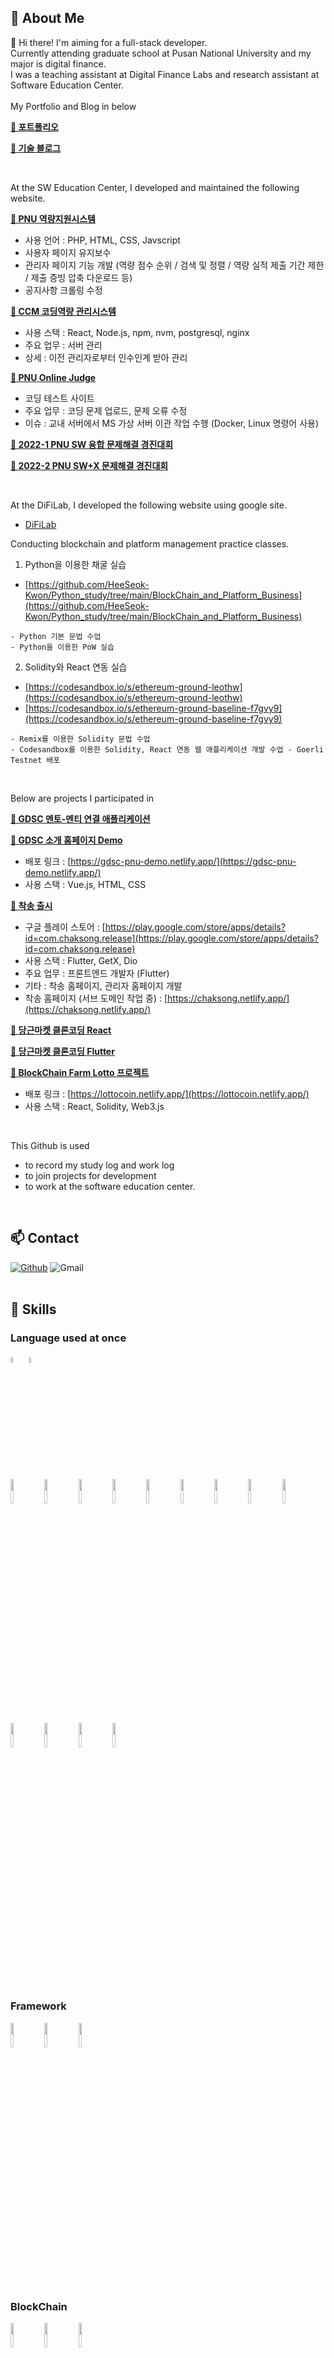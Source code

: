 🤔 About Me
--------------------------------------------------------------------------
:wave:  Hi there! I'm aiming for a full-stack developer. <br />
Currently attending graduate school at Pusan National University and my major is digital finance. <br />
I was a teaching assistant at Digital Finance Labs and research assistant at Software Education Center.
<br />
<br />
My Portfolio and Blog in below 

**[🔗 포트폴리오](https://florentine-behavior-ea1.notion.site/Portfolio-ae5ff7f5166044cb861ae8452cf91dcf)**

**[🔗 기술 블로그](https://blog.naver.com/rnjs1995)**

<br />

At the SW Education Center, I developed and maintained the following website.
<br />

**[🔗 PNU 역량지원시스템](https://pnuswedu.org)**

- 사용 언어 : PHP, HTML, CSS, Javscript
- 사용자 페이지 유지보수
- 관리자 페이지 기능 개발 (역량 점수 순위 / 검색 및 정렬 / 역량 실적 제출 기간 제한 / 제출 증빙 압축 다운로드 등)
- 공지사항 크롤링 수정

**[🔗 CCM 코딩역량 관리시스템](http://ccm.pusan.ac.kr/login)**

- 사용 스택 : React, Node.js, npm, nvm, postgresql, nginx
- 주요 업무 : 서버 관리
- 상세 : 이전 관리자로부터 인수인계 받아 관리

**[🔗 PNU Online Judge](http://oj.pusan.ac.kr/)**

- 코딩 테스트 사이트
- 주요 업무 : 코딩 문제 업로드, 문제 오류 수정
- 이슈 : 교내 서버에서 MS 가상 서버 이관 작업 수행 (Docker, Linux 명령어 사용)

**[🔗 2022-1 PNU SW 융합 문제해결 경진대회](https://sites.google.com/view/pnu2022-1/%ED%99%88)**

**[🔗 2022-2 PNU SW+X 문제해결 경진대회](https://sites.google.com/view/pnu2022-2/%ED%99%88)**

<br />

At the DiFiLab, I developed the following website using google site.
- [DiFiLab](https://sites.google.com/view/difilab)

Conducting blockchain and platform management practice classes.

1. Python을 이용한 채굴 실습
- [https://github.com/HeeSeok-Kwon/Python_study/tree/main/BlockChain_and_Platform_Business](https://github.com/HeeSeok-Kwon/Python_study/tree/main/BlockChain_and_Platform_Business)
```
- Python 기본 문법 수업
- Python을 이용한 PoW 실습
```

2. Solidity와 React 연동 실습
- [https://codesandbox.io/s/ethereum-ground-leothw](https://codesandbox.io/s/ethereum-ground-leothw)
- [https://codesandbox.io/s/ethereum-ground-baseline-f7gvy9](https://codesandbox.io/s/ethereum-ground-baseline-f7gvy9)
```
- Remix를 이용한 Solidity 문법 수업
- Codesandbox를 이용한 Solidity, React 연동 웹 애플리케이션 개발 수업 - Goerli Testnet 배포 
```

<br />

Below are projects I participated in

**[🔗 GDSC 멘토-멘티 연결 애플리케이션](https://github.com/GDSC-Rural-Educational-Service)**


**[🔗 GDSC 소개 홈페이지 Demo](https://github.com/gdsc-2021/gdsc-pnu-5th-heeseok)**

- 배포 링크 : [https://gdsc-pnu-demo.netlify.app/](https://gdsc-pnu-demo.netlify.app/)
- 사용 스택 : Vue.js, HTML, CSS


**[🔗 착송 출시](https://github.com/Error-Remittance)**

- 구글 플레이 스토어 : [https://play.google.com/store/apps/details?id=com.chaksong.release](https://play.google.com/store/apps/details?id=com.chaksong.release)
- 사용 스택 : Flutter, GetX, Dio
- 주요 업무 : 프론트엔드 개발자 (Flutter)
- 기타 : 착송 홈페이지, 관리자 홈페이지 개발
- 착송 홈페이지 (서브 도메인 작업 중) : [https://chaksong.netlify.app/](https://chaksong.netlify.app/)


**[🔗 당근마켓 클론코딩 React](https://github.com/CarrotMarket-Clone)**

**[🔗 당근마켓 클론코딩 Flutter](https://github.com/flutter-clone-coding)**

**[🔗 BlockChain Farm Lotto 프로젝트](https://github.com/BlockchainFarm-Lotto)**

- 배포 링크 : [https://lottocoin.netlify.app/](https://lottocoin.netlify.app/)
- 사용 스택 : React, Solidity, Web3.js

<br>

This Github is used
- to record my study log and work log
- to join projects for development
- to work at the software education center.
<br>

📫 Contact 
--------------------------------------------------------------------------
[![Github](https://img.shields.io/badge/Github-%23121011.svg?style=for-the-badge&logo=github&logoColor=white&style=plastic)](https://github.com/Kwon1995-2)
![Gmail](https://img.shields.io/badge/simongmltjr2022@gmail.com-D14836?style=for-the-badge&logo=gmail&logoColor=white&style=plastic)
<br />
<br /> 

:muscle: <b>Skills</b> 
--------------------------------------------------------------------------
### Language used at once
<!-- ![C](https://img.shields.io/badge/C-%2300599C.svg?style=for-the-badge&logo=c&logoColor=white&style=plastic)
![C++](https://img.shields.io/badge/C++-%2300599C.svg?style=for-the-badge&logo=c%2B%2B&logoColor=white&style=plastic)
![Java](https://img.shields.io/badge/Java-%23ED8B00.svg?style=for-the-badge&logo=java&logoColor=white&style=plastic)
![Python](https://img.shields.io/badge/Python-3670A0?style=for-the-badge&logo=python&logoColor=ffdd54&style=plastic)
![R](https://img.shields.io/badge/R-%23276DC3.svg?style=for-the-badge&logo=r&logoColor=white&style=plastic)
<br>
![HTML5](https://img.shields.io/badge/HTML5-%23E34F26.svg?style=for-the-badge&logo=html5&logoColor=white&style=plastic)
![CSS3](https://img.shields.io/badge/CSS3-%231572B6.svg?style=for-the-badge&logo=css3&logoColor=white&style=plastic)
![JavaScript](https://img.shields.io/badge/Javascript-%23323330.svg?style=for-the-badge&logo=javascript&logoColor=%23F7DF1E&style=plastic)
![PHP](https://img.shields.io/badge/PHP-%23777BB4.svg?style=for-the-badge&logo=php&logoColor=white&style=plastic)
![MySQL](https://img.shields.io/badge/mysql-%2300f.svg?style=for-the-badge&logo=mysql&logoColor=white&style=plastic)
![MicrosoftSQLServer](https://img.shields.io/badge/Microsoft%20SQL%20Sever-CC2927?style=for-the-badge&logo=microsoft%20sql%20server&logoColor=white&style=plastic)
<br>
![Solidity](https://img.shields.io/badge/Solidity-363636.svg?style=for-the-badge&&logo=Solidity&logoColor=white&style=plastic)
![Hyperledger](https://img.shields.io/badge/HyperledgerFabric-2F3134.svg?style=for-the-badge&&logo=Hyperledger&logoColor=white&style=plastic)
<br>
![Markdown](https://img.shields.io/badge/Markdown-%23000000.svg?style=for-the-badge&logo=markdown&logoColor=white&style=plastic) -->

<code><img width="5%" src="https://user-images.githubusercontent.com/80610295/190043036-39dca413-cd0c-4d8d-9029-7f2c25d4002d.svg"></code>
<code><img width="5%" src="https://user-images.githubusercontent.com/80610295/190044323-3390db3f-2e95-4bca-ae96-8803751a4cc6.png"></code>
<br />
<code><img width="10%" src="https://www.vectorlogo.zone/logos/python/python-ar21.svg"></code>
<code><img width="10%" src="https://www.vectorlogo.zone/logos/java/java-horizontal.svg"></code>
<code><img width="10%" src="https://www.vectorlogo.zone/logos/kotlinlang/kotlinlang-ar21.svg"></code>
<code><img width="10%" src="https://www.vectorlogo.zone/logos/android/android-ar21.svg"></code>
<code><img width="10%" src="https://www.vectorlogo.zone/logos/golang/golang-icon.svg"></code>
<code><img width="10%" src="https://www.vectorlogo.zone/logos/dartlang/dartlang-ar21.svg"></code>
<code><img width="10%" src="https://www.vectorlogo.zone/logos/flutterio/flutterio-ar21.svg"></code>
<code><img width="10%" src="https://www.vectorlogo.zone/logos/php/php-horizontal.svg"></code>
<code><img width="10%" src="https://www.vectorlogo.zone/logos/phpmyadmin/phpmyadmin-ar21.svg"></code>
<code><img width="10%" src="https://www.vectorlogo.zone/logos/w3_html5/w3_html5-ar21.svg"></code>
<code><img width="10%" src="https://www.vectorlogo.zone/logos/w3_css/w3_css-ar21.svg"></code>
<code><img width="10%" src="https://www.vectorlogo.zone/logos/javascript/javascript-horizontal.svg"></code>
<code><img width="10%" src="https://user-images.githubusercontent.com/80610295/190045065-5f5e2046-ead6-45e6-9466-7225dc77507d.png"></code>

<br />

### Framework
<code><img width="10%" src="https://www.vectorlogo.zone/logos/reactjs/reactjs-ar21.svg"></code>
<code><img width="10%" src="https://www.vectorlogo.zone/logos/vuejs/vuejs-ar21.svg"></code>
<code><img width="10%" src="https://www.vectorlogo.zone/logos/springio/springio-ar21.svg"></code>

<br />

### BlockChain
<code><img width="10%" src="https://www.vectorlogo.zone/logos/bitcoin/bitcoin-ar21.svg"></code>
<code><img width="10%" src="https://www.vectorlogo.zone/logos/ethereum/ethereum-ar21.svg"></code>
<code><img width="10%" src="https://www.vectorlogo.zone/logos/hyperledger/hyperledger-ar21.svg"></code>

<br />

### OS
<code><img width="10%" src="https://www.vectorlogo.zone/logos/ubuntu/ubuntu-ar21.svg"></code>
<code><img width="15%" src="https://user-images.githubusercontent.com/80610295/190045661-6657c919-a27a-4bcc-bfac-7e40959de479.png"></code>
<code><img width="5%" src="https://user-images.githubusercontent.com/80610295/190046937-c9d2ead4-16f0-4bbc-aaa9-aff6f7fdf61b.png"></code>

<br />

### Tools
<code><img width="5%" src="https://user-images.githubusercontent.com/80610295/190046741-bd36d66f-114a-45f2-af99-f47aa567338c.png"></code>
<code><img width="5%" src="https://user-images.githubusercontent.com/80610295/190046789-1082f8cb-35c9-45e8-9491-2020bb161f94.png"></code>
<br />
<code><img width="10%" src="https://www.vectorlogo.zone/logos/jupyter/jupyter-ar21.svg"></code>
<code><img width="10%" src="https://www.vectorlogo.zone/logos/visualstudio_code/visualstudio_code-ar21.svg"></code>
<code><img width="10%" src="https://www.vectorlogo.zone/logos/virtualbox/virtualbox-ar21.svg"></code>
<code><img width="10%" src="https://www.vectorlogo.zone/logos/atom_io/atom_io-ar21.svg"></code>
<code><img width="10%" src="https://www.vectorlogo.zone/logos/nodejs/nodejs-ar21.svg"></code>
<code><img width="10%" src="https://www.vectorlogo.zone/logos/mysql/mysql-horizontal.svg"></code>
<code><img width="10%" src="https://www.vectorlogo.zone/logos/bitnami/bitnami-ar21.svg"></code>
<code><img width="10%" src="https://www.vectorlogo.zone/logos/figma/figma-ar21.svg"></code>

<!-- ![Visual Studio](https://img.shields.io/badge/VisualStudio-5C2D91.svg?style=for-the-badge&logo=visual-studio&logoColor=white&style=plastic)
![Visual Studio Code](https://img.shields.io/badge/VisualStudioCode-0078d7.svg?style=for-the-badge&logo=visual-studio-code&logoColor=white&style=plastic)
![Atom](https://img.shields.io/badge/Atom-%2366595C.svg?style=for-the-badge&logo=atom&logoColor=white&style=plastic)
![IntelliJ IDEA](https://img.shields.io/badge/IntelliJIDEA-000000.svg?style=for-the-badge&logo=intellij-idea&logoColor=white&style=plastic)
![Jupyter Notebook](https://img.shields.io/badge/jupyter-%23FA0F00.svg?style=for-the-badge&logo=jupyter&logoColor=white&style=plastic)
<br>
![Figma](https://img.shields.io/badge/Figma-%23F24E1E.svg?style=for-the-badge&logo=figma&logoColor=white&style=plastic)
 -->
<br><br>
🗂️ Stats
--------------------------------------------------------------------------
![Anurag's GitHub stats](https://github-readme-stats.vercel.app/api?username=HeeSeok-Kwon&theme=default&show_icons=true)

<img src="https://github-readme-streak-stats.herokuapp.com/?user=HeeSeok-Kwon"/>

<!--
**HeeSeok-Kwon/HeeSeok-Kwon** is a ✨ _special_ ✨ repository because its `README.md` (this file) appears on your GitHub profile.

Here are some ideas to get you started:

- 🔭 I’m currently working on ...
- 🌱 I’m currently learning ...
- 👯 I’m looking to collaborate on ...
- 🤔 I’m looking for help with ...
- 💬 Ask me about ...
- 📫 How to reach me: ...
- 😄 Pronouns: ...
- ⚡ Fun fact: ...
-->
